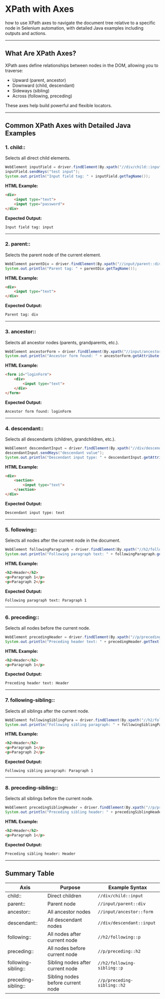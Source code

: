 # XPath with Axes

how to use XPath axes to navigate the document tree relative to a specific node in Selenium automation, with detailed Java examples including outputs and actions.

---

## What Are XPath Axes?

XPath axes define relationships between nodes in the DOM, allowing you to traverse:
- Upward (parent, ancestor)
- Downward (child, descendant)
- Sideways (sibling)
- Across (following, preceding)

These axes help build powerful and flexible locators.

---

## Common XPath Axes with Detailed Java Examples

### 1. child::
Selects all direct child elements.

```java
WebElement inputField = driver.findElement(By.xpath("//div/child::input"));
inputField.sendKeys("test input");
System.out.println("Input field tag: " + inputField.getTagName());
```

**HTML Example:**
```html
<div>
    <input type="text">
    <input type="password">
</div>
```
**Expected Output:**
```
Input field tag: input
```

---

### 2. parent::
Selects the parent node of the current element.

```java
WebElement parentDiv = driver.findElement(By.xpath("//input/parent::div"));
System.out.println("Parent tag: " + parentDiv.getTagName());
```

**HTML Example:**
```html
<div>
    <input type="text">
</div>
```
**Expected Output:**
```
Parent tag: div
```

---

### 3. ancestor::
Selects all ancestor nodes (parents, grandparents, etc.).

```java
WebElement ancestorForm = driver.findElement(By.xpath("//input/ancestor::form"));
System.out.println("Ancestor form found: " + ancestorForm.getAttribute("id"));
```

**HTML Example:**
```html
<form id="loginForm">
    <div>
        <input type="text">
    </div>
</form>
```
**Expected Output:**
```
Ancestor form found: loginForm
```

---

### 4. descendant::
Selects all descendants (children, grandchildren, etc.).

```java
WebElement descendantInput = driver.findElement(By.xpath("//div/descendant::input"));
descendantInput.sendKeys("descendant value");
System.out.println("Descendant input type: " + descendantInput.getAttribute("type"));
```

**HTML Example:**
```html
<div>
    <section>
        <input type="text">
    </section>
</div>
```
**Expected Output:**
```
Descendant input type: text
```

---

### 5. following::
Selects all nodes after the current node in the document.

```java
WebElement followingParagraph = driver.findElement(By.xpath("//h2/following::p"));
System.out.println("Following paragraph text: " + followingParagraph.getText());
```

**HTML Example:**
```html
<h2>Header</h2>
<p>Paragraph 1</p>
<p>Paragraph 2</p>
```
**Expected Output:**
```
Following paragraph text: Paragraph 1
```

---

### 6. preceding::
Selects all nodes before the current node.

```java
WebElement precedingHeader = driver.findElement(By.xpath("//p/preceding::h2"));
System.out.println("Preceding header text: " + precedingHeader.getText());
```

**HTML Example:**
```html
<h2>Header</h2>
<p>Paragraph 1</p>
```
**Expected Output:**
```
Preceding header text: Header
```

---

### 7. following-sibling::
Selects all siblings after the current node.

```java
WebElement followingSiblingPara = driver.findElement(By.xpath("//h2/following-sibling::p"));
System.out.println("Following sibling paragraph: " + followingSiblingPara.getText());
```

**HTML Example:**
```html
<h2>Header</h2>
<p>Paragraph 1</p>
<p>Paragraph 2</p>
```
**Expected Output:**
```
Following sibling paragraph: Paragraph 1
```

---

### 8. preceding-sibling::
Selects all siblings before the current node.

```java
WebElement precedingSiblingHeader = driver.findElement(By.xpath("//p/preceding-sibling::h2"));
System.out.println("Preceding sibling header: " + precedingSiblingHeader.getText());
```

**HTML Example:**
```html
<h2>Header</h2>
<p>Paragraph 1</p>
```
**Expected Output:**
```
Preceding sibling header: Header
```

---

## Summary Table

| Axis                | Purpose                                 | Example Syntax                                   |
|---------------------|----------------------------------------|-------------------------------------------------|
| child::             | Direct children                        | `//div/child::input`                           |
| parent::            | Parent node                            | `//input/parent::div`                          |
| ancestor::          | All ancestor nodes                     | `//input/ancestor::form`                       |
| descendant::        | All descendant nodes                   | `//div/descendant::input`                      |
| following::         | All nodes after current node           | `//h2/following::p`                            |
| preceding::         | All nodes before current node          | `//p/preceding::h2`                            |
| following-sibling:: | Sibling nodes after current node       | `//h2/following-sibling::p`                    |
| preceding-sibling:: | Sibling nodes before current node      | `//p/preceding-sibling::h2`                    |

